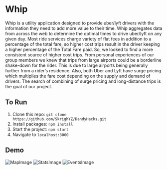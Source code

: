 # Whip
Whip is a utility application designed to provide uber/lyft drivers with the information they need to add more value to their time. Whip aggregates data from across the web to determine the optimal times to drive uber/lyft on any given day. Most ride services charge variety of flat fees in addition to a percentage of the total fare, so higher cost trips result in the driver keeping a higher percentage of the Total Fare paid. So, we looked to find a more consistent source of higher cost trips. From personal experiences of our group members we knew that trips from large airports could be a borderline shake-down for the rider. This is due to large airports being generally further from a rider’s residence. Also, both Uber and Lyft have surge pricing which multiplies the fare cost depending on the supply and demand of drivers. The search of combining of surge pricing and long-distance trips is the goal of our project.

## To Run
1. Clone this repo: `git clone https://github.com/SkrighYZ/DandyHacks.git`
2. Install packages: `npm install`
3. Start the project: `npm start`
4. Navigate to `localhost:3000`

## Demo
![MapImage](https://i.imgsafe.org/7e/7e9aaeb0af.png)
![StatsImage](https://i.imgsafe.org/7e/7e9b15d362.png)
![EventsImage](https://i.imgsafe.org/7e/7e9b284b3a.png)
